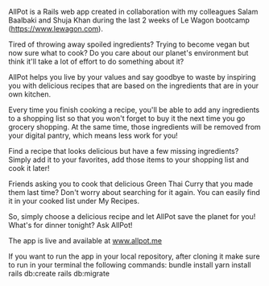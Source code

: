 AllPot is a Rails web app created in collaboration with my colleagues Salam Baalbaki and Shuja Khan during the last 2 weeks of Le Wagon bootcamp (https://www.lewagon.com).

Tired of throwing away spoiled ingredients? Trying to become vegan but now sure what to cook? Do you care about our planet's environment but think it'll take a lot of effort to do something about it?

AllPot helps you live by your values and say goodbye to waste by inspiring you with delicious recipes that are based on the ingredients that are in your own kitchen.

Every time you finish cooking a recipe, you'll be able to add any ingredients to a shopping list so that you won't forget to buy it the next time you go grocery shopping. At the same time, those ingredients will be removed from your digital pantry, which means less work for you!

Find a recipe that looks delicious but have a few missing ingredients? Simply add it to your favorites, add those items to your shopping list and cook it later!

Friends asking you to cook that delicious Green Thai Curry that you made them last time? Don't worry about searching for it again. You can easily find it in your cooked list under My Recipes.

So, simply choose a delicious recipe and let AllPot save the planet for you! What's for dinner tonight? Ask AllPot!

The app is live and available at www.allpot.me


If you want to run the app in your local repository, after cloning it make sure to run in your terminal the following commands:
     bundle install
     yarn install
     rails db:create
     rails db:migrate
   
